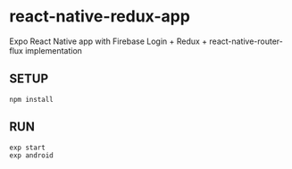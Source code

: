 # react-native-redux-app
Expo React Native app with Firebase Login + Redux + react-native-router-flux implementation


## SETUP
`npm install`


## RUN
```
exp start
exp android
```
